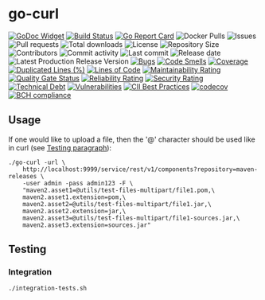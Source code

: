 # go-curl

[![GoDoc Widget]][GoDoc]
[![Build Status](https://travis-ci.org/030/go-curl.svg?branch=master)](https://travis-ci.org/030/go-curl)
[![Go Report Card](https://goreportcard.com/badge/github.com/030/go-curl)](https://goreportcard.com/report/github.com/030/go-curl)
![Docker Pulls](https://img.shields.io/docker/pulls/utrecht/go-curl.svg)
![Issues](https://img.shields.io/github/issues-raw/030/go-curl.svg)
![Pull requests](https://img.shields.io/github/issues-pr-raw/030/go-curl.svg)
![Total downloads](https://img.shields.io/github/downloads/030/go-curl/total.svg)
![License](https://img.shields.io/github/license/030/go-curl.svg)
![Repository Size](https://img.shields.io/github/repo-size/030/go-curl.svg)
![Contributors](https://img.shields.io/github/contributors/030/go-curl.svg)
![Commit activity](https://img.shields.io/github/commit-activity/m/030/go-curl.svg)
![Last commit](https://img.shields.io/github/last-commit/030/go-curl.svg)
![Release date](https://img.shields.io/github/release-date/030/go-curl.svg)
![Latest Production Release Version](https://img.shields.io/github/release/030/go-curl.svg)
[![Bugs](https://sonarcloud.io/api/project_badges/measure?project=030_go-curl&metric=bugs)](https://sonarcloud.io/dashboard?id=030_go-curl)
[![Code Smells](https://sonarcloud.io/api/project_badges/measure?project=030_go-curl&metric=code_smells)](https://sonarcloud.io/dashboard?id=030_go-curl)
[![Coverage](https://sonarcloud.io/api/project_badges/measure?project=030_go-curl&metric=coverage)](https://sonarcloud.io/dashboard?id=030_go-curl)
[![Duplicated Lines (%)](https://sonarcloud.io/api/project_badges/measure?project=030_go-curl&metric=duplicated_lines_density)](https://sonarcloud.io/dashboard?id=030_go-curl)
[![Lines of Code](https://sonarcloud.io/api/project_badges/measure?project=030_go-curl&metric=ncloc)](https://sonarcloud.io/dashboard?id=030_go-curl)
[![Maintainability Rating](https://sonarcloud.io/api/project_badges/measure?project=030_go-curl&metric=sqale_rating)](https://sonarcloud.io/dashboard?id=030_go-curl)
[![Quality Gate Status](https://sonarcloud.io/api/project_badges/measure?project=030_go-curl&metric=alert_status)](https://sonarcloud.io/dashboard?id=030_go-curl)
[![Reliability Rating](https://sonarcloud.io/api/project_badges/measure?project=030_go-curl&metric=reliability_rating)](https://sonarcloud.io/dashboard?id=030_go-curl)
[![Security Rating](https://sonarcloud.io/api/project_badges/measure?project=030_go-curl&metric=security_rating)](https://sonarcloud.io/dashboard?id=030_go-curl)
[![Technical Debt](https://sonarcloud.io/api/project_badges/measure?project=030_go-curl&metric=sqale_index)](https://sonarcloud.io/dashboard?id=030_go-curl)
[![Vulnerabilities](https://sonarcloud.io/api/project_badges/measure?project=030_go-curl&metric=vulnerabilities)](https://sonarcloud.io/dashboard?id=030_go-curl)
[![CII Best Practices](https://bestpractices.coreinfrastructure.org/projects/2845/badge)](https://bestpractices.coreinfrastructure.org/projects/2845)
[![codecov](https://codecov.io/gh/030/go-curl/branch/master/graph/badge.svg)](https://codecov.io/gh/030/go-curl)
[![BCH compliance](https://bettercodehub.com/edge/badge/030/go-curl?branch=master)](https://bettercodehub.com/results/030/go-curl)

## Usage

If one would like to upload a file, then the '@' character should be used like
in curl (see [Testing paragraph](#testing)):

```
./go-curl -url \
    http://localhost:9999/service/rest/v1/components?repository=maven-releases \
    -user admin -pass admin123 -F \
    "maven2.asset1=@utils/test-files-multipart/file1.pom,\
    maven2.asset1.extension=pom,\
    maven2.asset2=@utils/test-files-multipart/file1.jar,\
    maven2.asset2.extension=jar,\
    maven2.asset3=@utils/test-files-multipart/file1-sources.jar,\
    maven2.asset3.extension=sources.jar"
```

## Testing

### Integration

```
./integration-tests.sh
```

[GoDoc]: https://godoc.org/github.com/030/go-curl
[GoDoc Widget]: https://godoc.org/github.com/030/go-curl?status.svg
